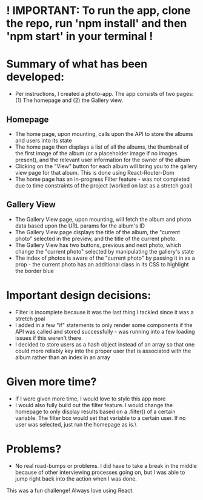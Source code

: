  # ! IMPORTANT: To run the app, clone the repo, run 'npm install' and then 'npm start' in your terminal !





# Summary of what has been developed:

- Per instructions, I created a photo-app. The app consists of two pages: (1) The homepage and (2) the Gallery view.

## Homepage
- The home page, upon mounting, calls upon the API to store the albums and users into its state
- The home page then displays a list of all the albums, the thumbnail of the first image of the album (or a placeholder image if no images present), and the relevant user information for the owner of the album
- Clicking on the "View" button for each album will bring you to the gallery view page for that album. This is done using React-Router-Dom
- The home page has an in-progress Filter feature - was not completed due to time constraints of the project (worked on last as a stretch goal)

## Gallery View
- The Gallery View page, upon mounting, will fetch the album and photo data based upon the URL params for the album's ID
- The Gallery View page displays the title of the album, the "current photo" selected in the preview, and the title of the current photo.
- The Gallery View has two buttons, previous and next photo, which change the "current photo" selected by manipulating the gallery's state
- The index of photos is aware of the "current photo" by passing it in as a prop - the current photo has an additional class in its CSS to highlight the border blue


# Important design decisions:

- Filter is incomplete because it was the last thing I tackled since it was a stretch goal
- I added in a few "if" statements to only render some components if the API was called and stored successfully - was running into a few loading issues if this weren't there
- I decided to store users as a hash object instead of an array so that one could more reliably key into the proper user that is associated with the album rather than an index in an array


# Given more time?

- If I were given more time, I would love to style this app more
- I would also fully build out the filter feature. I would change the homepage to only display results based on a .filter() of a certain variable. The filter box would set that variable to a certain user. If no user was selected, just run the homepage as is.\


# Problems?

- No real road-bumps or problems. I did have to take a break in the middle because of other interviewing processes going on, but I was able to jump right back into the action when I was done.

This was a fun challenge! Always love using React.
